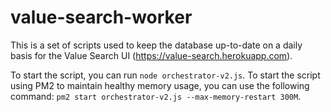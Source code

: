 # value-search-worker

This is a set of scripts used to keep the database up-to-date on a daily basis for the Value Search UI (https://value-search.herokuapp.com).

To start the script, you can run `node orchestrator-v2.js`. To start the script using PM2 to maintain healthy memory usage, you can use the following command: `pm2 start orchestrator-v2.js --max-memory-restart 300M`.